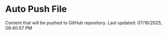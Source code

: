 # Auto Push File

Content that will be pushed to GitHub repository.
Last updated: 07/16/2025, 09:40:57 PM
